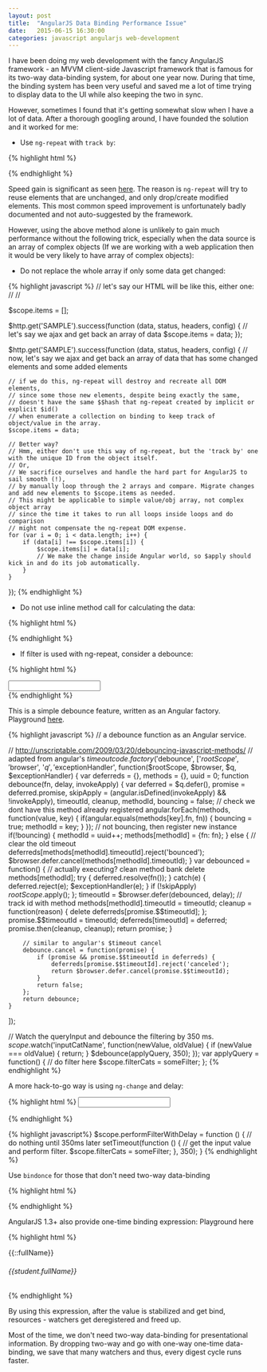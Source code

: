 ```yaml
---
layout: post
title:  "AngularJS Data Binding Performance Issue"
date:   2015-06-15 16:30:00
categories: javascript angularjs web-development
---
```


I have been doing my web development with the fancy AngularJS framework - an MVVM client-side Javascript framework that is famous for its two-way data-binding system, for about one year now. During that time, the binding system has been very useful and saved me a lot of time trying to display data to the UI while also keeping the two in sync.

However, sometimes I found that it's getting somewhat slow when I have a lot of data. After a thorough googling around, I have founded the solution and it worked for me:

* Use `ng-repeat` with `track by`:

{% highlight html %}
<!-- If the item has its own unique ID then we can use it -->
<tr ng-repeat="item in items track by item.id">

<!-- If we don't have item ID to use, make it! -->

<!-- Or, we can use $index -->

<tr ng-repeat="item in items track by $index">

<!-- FYI: By default and without specifying 'track by', it is like this: -->
<!-- Two lines below are the same. By default 'ng-repeat' use track by with the object identity itself. -->

<tr ng-repeat="item in items">
<tr ng-repeat="item in items track by $id(item)">
{% endhighlight %}

Speed gain is significant as seen [here][example-1]. The reason is `ng-repeat` will try to reuse elements that are unchanged, and only drop/create modified elements. This most common speed improvement is unfortunately badly documented and not auto-suggested by the framework.

However, using the above method alone is unlikely to gain much performance without the following trick, especially when the data source is an array of complex objects (If we are working with a web application then it would be very likely to have array of complex objects):

* Do not replace the whole array if only some data get changed:

{% highlight javascript %}
// let's say our HTML will be like this, either one:
// <tr ng-repeat="item in items">
// <tr ng-repeat="item in items track by $id(item)">

$scope.items = [];

$http.get('SAMPLE').success(function (data, status, headers, config) {
    // let's say we ajax and get back an array of data
    $scope.items = data;
});

$http.get('SAMPLE').success(function (data, status, headers, config) {
    // now, let's say we ajax and get back an array of data that has some changed elements and some added elements

    // if we do this, ng-repeat will destroy and recreate all DOM elements,
    // since some those new elements, despite being exactly the same,
    // doesn't have the same $$hash that ng-repeat created by implicit or explicit $id()
    // when enumerate a collection on binding to keep track of object/value in the array.
    $scope.items = data;

    // Better way?
    // Hmm, either don't use this way of ng-repeat, but the 'track by' one with the unique ID from the object itself.
    // Or,
    // We sacrifice ourselves and handle the hard part for AngularJS to sail smooth (!),
    // by manually loop through the 2 arrays and compare. Migrate changes and add new elements to $scope.items as needed.
    // This might be applicable to simple value/obj array, not complex object array
    // since the time it takes to run all loops inside loops and do comparison
    // might not compensate the ng-repeat DOM expense.
    for (var i = 0; i < data.length; i++) {
        if (data[i] !== $scope.items[i]) {
            $scope.items[i] = data[i];
            // We make the change inside Angular world, so $apply should kick in and do its job automatically.
        }
    }
});
{% endhighlight %}



* Do not use inline method call for calculating the data:

{% highlight html %}
<!-- don't do this -->
<!-- because every times digest cycle runs, it will need to do one further step of getCats() -->

<div ng-repeat="cat in getCats() track by cat.id"></div>

<!-- do this, please -->
<!-- because it saves 1 step in the expensive digest cycle -->
<!-- cats should be an [] of values or objects in the scope -->

<div ng-repeat="cat in cats track by cat.id"></div>
{% endhighlight %}

* If filter is used with ng-repeat, consider a debounce:

{% highlight html %}
<!-- don't do this -->
<!-- because every times user type/del 1 single character/keystroke,
AngularJS will perform a bunch of expensive tasks: filter, sub array creation, rebinding, redrawing UI, etc. -->

<div ng-repeat="cat in cats | filter:filterCats track by cat.id"></div>

<!-- do this, please -->
<!-- because it will waits some ms before performing the whole expensive actions bundle -->

<input ng-model="inputCatName"/>
<div ng-repeat="cat in cats | filter:filterCats track by cat.id"></div>
{% endhighlight %}

This is a simple debounce feature, written as an Angular factory. Playground [here][example-2].

{% highlight javascript %}
// a debounce function as an Angular service.

// http://unscriptable.com/2009/03/20/debouncing-javascript-methods/
// adapted from angular's $timeout code
.factory('$debounce', ['$rootScope', '$browser', '$q', '$exceptionHandler',
    function($rootScope,   $browser,   $q,   $exceptionHandler) {
        var deferreds = {},
            methods = {},
            uuid = 0;
        function debounce(fn, delay, invokeApply) {
            var deferred = $q.defer(),
                promise = deferred.promise,
                skipApply = (angular.isDefined(invokeApply) && !invokeApply),
                timeoutId, cleanup,
                methodId, bouncing = false;
            // check we dont have this method already registered
            angular.forEach(methods, function(value, key) {
                if(angular.equals(methods[key].fn, fn)) {
                    bouncing = true;
                    methodId = key;
                }
            });
            // not bouncing, then register new instance
            if(!bouncing) {
                methodId = uuid++;
                methods[methodId] = {fn: fn};
            } else {
                // clear the old timeout
                deferreds[methods[methodId].timeoutId].reject('bounced');
                $browser.defer.cancel(methods[methodId].timeoutId);
            }
            var debounced = function() {
                // actually executing? clean method bank
                delete methods[methodId];
                try {
                    deferred.resolve(fn());
                } catch(e) {
                    deferred.reject(e);
                    $exceptionHandler(e);
                }
                if (!skipApply) $rootScope.$apply();
            };
            timeoutId = $browser.defer(debounced, delay);
            // track id with method
            methods[methodId].timeoutId = timeoutId;
            cleanup = function(reason) {
                delete deferreds[promise.$$timeoutId];
            };
            promise.$$timeoutId = timeoutId;
            deferreds[timeoutId] = deferred;
            promise.then(cleanup, cleanup);
            return promise;
        }

        // similar to angular's $timeout cancel
        debounce.cancel = function(promise) {
            if (promise && promise.$$timeoutId in deferreds) {
                deferreds[promise.$$timeoutId].reject('canceled');
                return $browser.defer.cancel(promise.$$timeoutId);
            }
            return false;
        };
        return debounce;
    }
]);

// Watch the queryInput and debounce the filtering by 350 ms.
$scope.$watch('inputCatName', function(newValue, oldValue) {
    if (newValue === oldValue) { return; }
    $debounce(applyQuery, 350);
});
var applyQuery = function() {
    // do filter here
    $scope.filterCats = someFilter;
};
{% endhighlight %}

A more hack-to-go way is using `ng-change` and delay:

{% highlight html %}
<input ng-model="inputCatName" ng-change="performFilterWithDelay()"/>
<div ng-repeat="cat in cats | filter:filterCats track by cat.id"></div>
{% endhighlight %}

{% highlight javascript%}
$scope.performFilterWithDelay = function () {
    // do nothing until 350ms later
    setTimeout(function () {
        // get the input value and perform filter.
        $scope.filterCats = someFilter;
    }, 350);
}
{% endhighlight %}

Use `bindonce` for those that don't need two-way data-binding

{% highlight html %}
<!-- 'bindone' is not included with AngularJS < 1.3,
so external library must be used: https://github.com/Pasvaz/bindonce -->
<!-- Install it using bower, include it then load it to angular module -->

<!-- then whenever we want to bind something one-way and one-time,
specify 'bindonce' along with a bindonce 'bo-*' directive we want to use, instead of 'ng-*' -->
<!-- Example: -->

<!-- This one is two-way data-binding -->

<div ng-bind="fullName"></div>

<!-- This one is one-way one-time data-binding -->


<div bindonce bo-bind="fullName"></div>

<!-- This one is one-way one-time data-binding -->
<!-- With one exception that the model fetch its data from a source.
So when the state load, the model is empty and is only filled after a delay. Called data-source validation -->

<div bindonce="fullName" bo-bind="fullName"></div>

<!-- This one is two-way data-binding ng-repeat -->

<tr ng-repeat="song in songs track by song.id"></tr>

<!-- This one is one-way one-time data-binding ng-repeat -->

<tr bindonce ng-repeat="song in songs track by song.id">
    <!-- Inside this, use "bo-*' instead of 'ng-*' or interpolation -->
    <!-- Example: -->
    <td bo-bind="song.name"></td>
    <td bo-bind="song.actor"></td>
</tr>

<!-- This one is one-way one-time data-binding ng-repeat -->
<!-- With data-source validation -->

<tr bindonce="song" ng-repeat="song in songs track by song.id"></tr>
{% endhighlight %}

AngularJS 1.3+ also provide one-time binding expression: Playground here

{% highlight html %}
<div>{{::fullName}}</div>

<!-- use with ng-repeat -->

<div ng-repeat="student in ::students track by student.id">
    <!-- bind data here, as normal -->
    <h6>{{student.fullName}}</h6>
</div>
{% endhighlight %}

By using this expression, after the value is stabilized and get bind, resources - watchers get deregistered and freed up.

Most of the time, we don't need two-way data-binding for presentational information. By dropping two-way and go with one-way one-time data-binding, we save that many watchers and thus, every digest cycle runs faster.


[example-1]: http://speed.examples.500tech.com/ngrepeat/after/angular.html
[example-2]: http://jsfiddle.net/Warspawn/6K7Kd/
